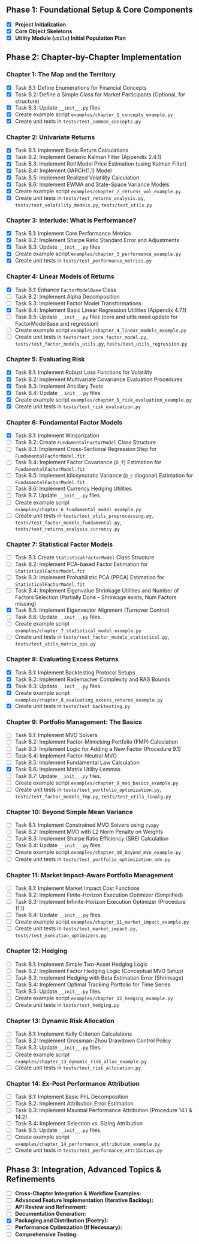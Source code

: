 ## Phase 1: Foundational Setup & Core Components
- [x] **Project Initialization**
- [x] **Core Object Skeletons**
- [x] **Utility Module (`utils`) Initial Population Plan**

## Phase 2: Chapter-by-Chapter Implementation
### Chapter 1: The Map and the Territory
- [x] Task B.1: Define Enumerations for Financial Concepts
- [x] Task B.2: Define a Simple Class for Market Participants (Optional, for structure)
- [x] Task B.3: Update `__init__.py` files
- [x] Create example script `examples/chapter_1_concepts_example.py`
- [x] Create unit tests in `tests/test_common_concepts.py`

### Chapter 2: Univariate Returns
- [x] Task B.1: Implement Basic Return Calculations
- [x] Task B.2: Implement Generic Kalman Filter (Appendix 2.4.1)
- [x] Task B.3: Implement Roll Model Price Estimation (using Kalman Filter)
- [x] Task B.4: Implement GARCH(1,1) Model
- [x] Task B.5: Implement Realized Volatility Calculation
- [x] Task B.6: Implement EWMA and State-Space Variance Models
- [x] Create example script `examples/chapter_2_returns_vol_example.py`
- [x] Create unit tests in `tests/test_returns_analysis.py`, `tests/test_volatility_models.py`, `tests/test_utils.py`

### Chapter 3: Interlude: What Is Performance?
- [x] Task B.1: Implement Core Performance Metrics
- [x] Task B.2: Implement Sharpe Ratio Standard Error and Adjustments
- [x] Task B.3: Update `__init__.py` files
- [x] Create example script `examples/chapter_3_performance_example.py`
- [x] Create unit tests in `tests/test_performance_metrics.py`

### Chapter 4: Linear Models of Returns
- [x] Task B.1: Enhance `FactorModelBase` Class
- [ ] Task B.2: Implement Alpha Decomposition
- [ ] Task B.3: Implement Factor Model Transformations
- [x] Task B.4: Implement Basic Linear Regression Utilities (Appendix 4.7.1)
- [ ] Task B.5: Update `__init__.py` files (core and utils need update for FactorModelBase and regression)
- [ ] Create example script `examples/chapter_4_linear_models_example.py`
- [ ] Create unit tests in `tests/test_core_factor_model.py`, `tests/test_factor_models_utils.py`, `tests/test_utils_regression.py`

### Chapter 5: Evaluating Risk
- [x] Task B.1: Implement Robust Loss Functions for Volatility
- [x] Task B.2: Implement Multivariate Covariance Evaluation Procedures
- [x] Task B.3: Implement Ancillary Tests
- [x] Task B.4: Update `__init__.py` files
- [x] Create example script `examples/chapter_5_risk_evaluation_example.py`
- [x] Create unit tests in `tests/test_risk_evaluation.py`

### Chapter 6: Fundamental Factor Models
- [x] Task B.1: Implement Winsorization
- [ ] Task B.2: Create `FundamentalFactorModel` Class Structure
- [ ] Task B.3: Implement Cross-Sectional Regression Step for `FundamentalFactorModel.fit`
- [ ] Task B.4: Implement Factor Covariance (`Ω_f`) Estimation for `FundamentalFactorModel.fit`
- [ ] Task B.5: Implement Idiosyncratic Variance (`Ω_ε` diagonal) Estimation for `FundamentalFactorModel.fit`
- [ ] Task B.6: Implement Currency Hedging Utilities
- [ ] Task B.7: Update `__init__.py` files
- [ ] Create example script `examples/chapter_6_fundamental_model_example.py`
- [ ] Create unit tests in `tests/test_utils_preprocessing.py`, `tests/test_factor_models_fundamental.py`, `tests/test_returns_analysis_currency.py`

### Chapter 7: Statistical Factor Models
- [ ] Task B.1: Create `StatisticalFactorModel` Class Structure
- [ ] Task B.2: Implement PCA-based Factor Estimation for `StatisticalFactorModel.fit`
- [ ] Task B.3: Implement Probabilistic PCA (PPCA) Estimation for `StatisticalFactorModel.fit`
- [ ] Task B.4: Implement Eigenvalue Shrinkage Utilities and Number of Factors Selection (Partially Done - Shrinkage exists, Num Factors missing)
- [x] Task B.5: Implement Eigenvector Alignment (Turnover Control)
- [ ] Task B.6: Update `__init__.py` files.
- [ ] Create example script `examples/chapter_7_statistical_model_example.py`
- [ ] Create unit tests in `tests/test_factor_models_statistical.py`, `tests/test_utils_matrix_ops.py`

### Chapter 8: Evaluating Excess Returns
- [x] Task B.1: Implement Backtesting Protocol Setups
- [x] Task B.2: Implement Rademacher Complexity and RAS Bounds
- [x] Task B.3: Update `__init__.py` files
- [x] Create example script `examples/chapter_8_evaluating_excess_returns_example.py`
- [x] Create unit tests in `tests/test_backtesting.py`

### Chapter 9: Portfolio Management: The Basics
- [ ] Task B.1: Implement MVO Solvers
- [ ] Task B.2: Implement Factor-Mimicking Portfolio (FMP) Calculation
- [ ] Task B.3: Implement Logic for Adding a New Factor (Procedure 9.1)
- [ ] Task B.4: Implement Factor-Neutral MVO
- [ ] Task B.5: Implement Fundamental Law Calculation
- [x] Task B.6: Implement Matrix Utility Lemmas
- [ ] Task B.7: Update `__init__.py` files.
- [ ] Create example script `examples/chapter_9_mvo_basics_example.py`
- [ ] Create unit tests in `tests/test_portfolio_optimization.py`, `tests/test_factor_models_fmp.py`, `tests/test_utils_linalg.py`

### Chapter 10: Beyond Simple Mean Variance
- [ ] Task B.1: Implement Constrained MVO Solvers using `cvxpy`
- [ ] Task B.2: Implement MVO with L2 Norm Penalty on Weights
- [ ] Task B.3: Implement Sharpe Ratio Efficiency (SRE) Calculation
- [ ] Task B.4: Update `__init__.py` files
- [ ] Create example script `examples/chapter_10_beyond_mvo_example.py`
- [ ] Create unit tests in `tests/test_portfolio_optimization_adv.py`

### Chapter 11: Market Impact-Aware Portfolio Management
- [ ] Task B.1: Implement Market Impact Cost Functions
- [ ] Task B.2: Implement Finite-Horizon Execution Optimizer (Simplified)
- [ ] Task B.3: Implement Infinite-Horizon Execution Optimizer (Procedure 11.1)
- [ ] Task B.4: Update `__init__.py` files.
- [ ] Create example script `examples/chapter_11_market_impact_example.py`
- [ ] Create unit tests in `tests/test_market_impact.py`, `tests/test_execution_optimizers.py`

### Chapter 12: Hedging
- [ ] Task B.1: Implement Simple Two-Asset Hedging Logic
- [ ] Task B.2: Implement Factor Hedging Logic (Conceptual MVO Setup)
- [ ] Task B.3: Implement Hedging with Beta Estimation Error (Shrinkage)
- [ ] Task B.4: Implement Optimal Tracking Portfolio for Time Series
- [ ] Task B.5: Update `__init__.py` files.
- [ ] Create example script `examples/chapter_12_hedging_example.py`
- [ ] Create unit tests in `tests/test_hedging.py`

### Chapter 13: Dynamic Risk Allocation
- [ ] Task B.1: Implement Kelly Criterion Calculations
- [ ] Task B.2: Implement Grossman-Zhou Drawdown Control Policy
- [ ] Task B.3: Update `__init__.py` files.
- [ ] Create example script `examples/chapter_13_dynamic_risk_alloc_example.py`
- [ ] Create unit tests in `tests/test_risk_allocation.py`

### Chapter 14: Ex-Post Performance Attribution
- [ ] Task B.1: Implement Basic PnL Decomposition
- [ ] Task B.2: Implement Attribution Error Estimation
- [ ] Task B.3: Implement Maximal Performance Attribution (Procedure 14.1 & 14.2)
- [ ] Task B.4: Implement Selection vs. Sizing Attribution
- [ ] Task B.5: Update `__init__.py` files.
- [ ] Create example script `examples/chapter_14_performance_attribution_example.py`
- [ ] Create unit tests in `tests/test_performance_attribution.py`

## Phase 3: Integration, Advanced Topics & Refinements
- [ ] **Cross-Chapter Integration & Workflow Examples:**
- [ ] **Advanced Feature Implementation (Iterative Backlog):**
- [ ] **API Review and Refinement:**
- [ ] **Documentation Generation:**
- [x] **Packaging and Distribution (Poetry):**
- [ ] **Performance Optimization (If Necessary):**
- [ ] **Comprehensive Testing:**
